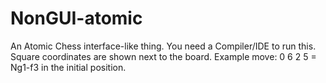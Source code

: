 # NonGUI-atomic
An Atomic Chess interface-like thing.
You need a Compiler/IDE to run this.
Square coordinates are shown next to the board. 
Example move: 0 6 2 5 = Ng1-f3 in the initial position.
